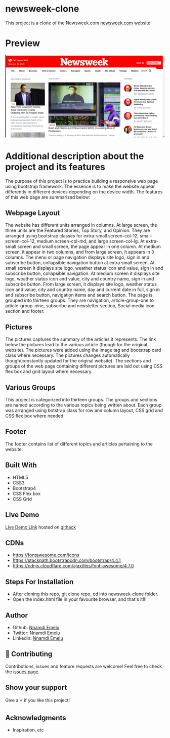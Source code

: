 # newsweek-clone
This project is a clone of the Newsweek.com [newsweek.com](https://www.newsweek.com/) website

# Preview
![image](images/newsweekshot.png)

# Additional description about the project and its features
 The purpose of this project is to practice building a responsive web page using bootstrap framework. The essence is to make the website appear differently in different devices depending on the device width. The features of this web page are summarized below:

## Webpage Layout
  The website has different units arranged in columns. At large screen, the three units are the Featured Stories, Top Story, and Opinion. They are arranged using bootstrap classes for extra-small screen-col-12, small-screen-col-12, medium screen-col-md, and large screen-col-lg. At extra-small screen and small screen, the page appear in one column. At medium screen, it appear in two columns, and from large screen, it appears in 3 columns. The menu or page navigation displays site logo, sign in and subscribe button, collapsible navigation button at extra small screen. At small screen it displays site logo, weather status icon and value, sign in and subscribe button, collapsible navigation. At medium screen it displays site logo, weather status icon and value, city and country name, sign in and subscribe button. From large screen, it displays site logo, weather status icon and value, city and country name, day and current date in full, sign in and subscribe button, navigation items and search button. The page is grouped into thirteen groups. They are navigation, article-group-one to article-group-nine, subscribe and newsletter section, Social media icon section and footer.
## Pictures
  The pictures captures the summary of the articles it represents.  The link below the pictures lead to the various article (though for the original website). The pictures were added using the image tag and bootstrap card class where necessary. The pictures changes automatically though(constantly updated for the original website). The sections and groups of the web page containing different pictures are laid out using CSS flex box and grid layout where necessary.
## Various Groups
  This project is categorized into thirteen groups. The groups and sections are named according to the various topics being written about. Each group was arranged using botstrap class for row and column layout, CSS grid and CSS flex box where needed. 

## Footer
  The footer contains list of different topics and articles pertaining to the website. 

## Built With
- HTML5
- CSS3
- Bootstrap4
- CSS Flex box
- CSS Grid

## Live Demo
[Live Demo Link](https://rawcdn.githack.com/Zubenna/newsweek-clone/e1bf18408430ac4a19f32d7385fc0f3415827bc7/index.html) hosted on [githack](https://raw.githack.com)

## CDNs
- https://fontawesome.com/icons
- https://stackpath.bootstrapcdn.com/bootstrap/4.4.1
- https://cdnjs.cloudflare.com/ajax/libs/font-awesome/4.7.0

## Steps For Installation
- After cloning this repo, git clone [repo](https://github.com/Zubenna/newsweek-clone/tree/feature-branch), cd into newsweek-clone folder.
- Open the index.html file in your favourite browser, and that's it!!!

## Author
- Github: [Nnamdi Emelu](https://github.com/zubenna)
- Twitter: [Nnamdi Emelu](https://twitter.com/zubenna)
- Linkedin: [Nnamdi Emelu](https://linkedin.com/in/nnamdi-emelu-08b14340/)

## 🤝 Contributing
Contributions, issues and feature requests are welcome!
Feel free to check the [issues page](issues/).

## Show your support
Give a ⭐️ if you like this project!

## Acknowledgments
- Inspiration, etc


